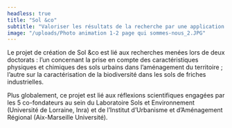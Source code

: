 ```yaml
---
headless: true
title: "Sol &co"
subtitle: "Valoriser les résultats de la recherche par une application pratique sur nos territoires en faveur d’une transition écologique"
image: "/uploads/Photo animation 1-2 page qui sommes-nous_2.JPG"
---
```


Le projet de création de Sol &co est lié aux recherches menées lors de deux doctorats : l’un concernant la prise en compte des caractéristiques physiques et chimiques des sols urbains dans l’aménagement du territoire ; l’autre sur la caractérisation de la biodiversité dans les sols de friches industrielles. 

Plus globalement, ce projet est lié aux réflexions scientifiques engagées par les 5 co-fondateurs au sein du Laboratoire Sols et Environnement (Université de Lorraine, Inra) et de l’Institut d’Urbanisme et d’Aménagement Régional (Aix-Marseille Université).